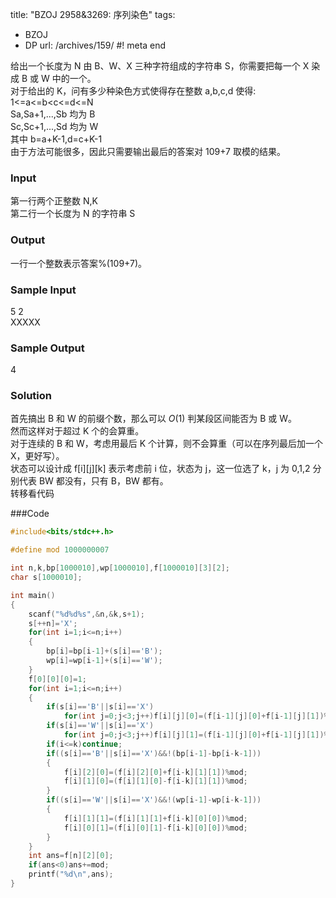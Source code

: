 title: "BZOJ 2958&3269: 序列染色"
tags:
  - BZOJ
  - DP
url: /archives/159/
#! meta end

给出一个长度为 N 由 B、W、X 三种字符组成的字符串 S，你需要把每一个 X 染成 B 或 W 中的一个。  
对于给出的 K，问有多少种染色方式使得存在整数 a,b,c,d 使得:  
1<=a<=b<c<=d<=N  
Sa,Sa+1,...,Sb 均为 B  
Sc,Sc+1,...,Sd 均为 W  
其中 b=a+K-1,d=c+K-1  
由于方法可能很多，因此只需要输出最后的答案对 109+7 取模的结果。

### Input
第一行两个正整数 N,K  
第二行一个长度为 N 的字符串 S

### Output
一行一个整数表示答案%(109+7)。

### Sample Input
5 2  
XXXXX

### Sample Output
4

### Solution
首先搞出 B 和 W 的前缀个数，那么可以 $O(1)$ 判某段区间能否为 B 或 W。  
然而这样对于超过 K 个的会算重。  
对于连续的 B 和 W，考虑用最后 K 个计算，则不会算重（可以在序列最后加一个 X，更好写）。  
状态可以设计成 f[i][j][k] 表示考虑前 i 位，状态为 j，这一位选了 k，j 为 0,1,2 分别代表 BW 都没有，只有 B，BW 都有。  
转移看代码

###Code

```c++
#include<bits/stdc++.h>

#define mod 1000000007

int n,k,bp[1000010],wp[1000010],f[1000010][3][2];
char s[1000010];

int main()
{
	scanf("%d%d%s",&n,&k,s+1);
	s[++n]='X';
	for(int i=1;i<=n;i++)
	{
		bp[i]=bp[i-1]+(s[i]=='B');
		wp[i]=wp[i-1]+(s[i]=='W');
	}
	f[0][0][0]=1;
	for(int i=1;i<=n;i++)
	{
		if(s[i]=='B'||s[i]=='X')
			for(int j=0;j<3;j++)f[i][j][0]=(f[i-1][j][0]+f[i-1][j][1])%mod;
		if(s[i]=='W'||s[i]=='X')
			for(int j=0;j<3;j++)f[i][j][1]=(f[i-1][j][0]+f[i-1][j][1])%mod;
		if(i<=k)continue;
		if((s[i]=='B'||s[i]=='X')&&!(bp[i-1]-bp[i-k-1]))
		{
			f[i][2][0]=(f[i][2][0]+f[i-k][1][1])%mod;
			f[i][1][0]=(f[i][1][0]-f[i-k][1][1])%mod;
		}
		if((s[i]=='W'||s[i]=='X')&&!(wp[i-1]-wp[i-k-1]))
		{
			f[i][1][1]=(f[i][1][1]+f[i-k][0][0])%mod;
			f[i][0][1]=(f[i][0][1]-f[i-k][0][0])%mod;
		}
	}
	int ans=f[n][2][0];
	if(ans<0)ans+=mod;
	printf("%d\n",ans);
}
```
